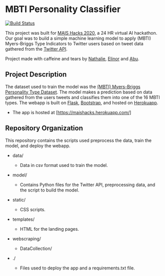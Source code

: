 # MBTI Personality Classifier 
[![Build Status](https://travis-ci.org/Nathalie-Elinor-Abu/mais-hacks-2020.svg?branch=master)](https://travis-ci.org/Nathalie-Elinor-Abu/mais-hacks-2020) 

This project was built for [MAIS Hacks 2020](https://maishacks.com/), a 24 HR virtual AI hackathon. Our goal was to build a simple machine learning model to apply (MBTI) Myers-Briggs Type Indicators to Twitter users based on tweet data gathered from the [Twitter API](https://developer.twitter.com/en/docs). 

Project made with caffeine and tears by [Nathalie](https://github.com/nredick), [Elinor](https://github.com/elinorpd) and [Abu](https://github.com/abubakardaud).

## Project Description

The dataset used to train the model was the [(MBTI) Myers-Briggs Personality Type Dataset](https://www.kaggle.com/datasnaek/mbti-type). The model makes a prediction based on data gathered from the users tweets and classifies them into one of the 16 MBTI types. The webapp is built on [Flask](https://flask.palletsprojects.com/en/1.1.x/), [Bootstrap](https://getbootstrap.com/), and hosted on [Herokuapp](https://www.heroku.com/). 

- The app is hosted at [https://maishacks.herokuapp.com/]

## Repository Organization

This repository contains the scripts used preprocess the data, train the model, and deploy the webapp. 

- data/
  - Data in csv format used to train the model.

- model/
  - Contains Python files for the Twitter API, preprocessing data, and the script to build the model.

- static/
  - CSS scripts.

- templates/
  - HTML for the landing pages.

- webscraping/
  - DataCollection/	

- ./ 
  - Files used to deploy the app and a requirements.txt file. 
